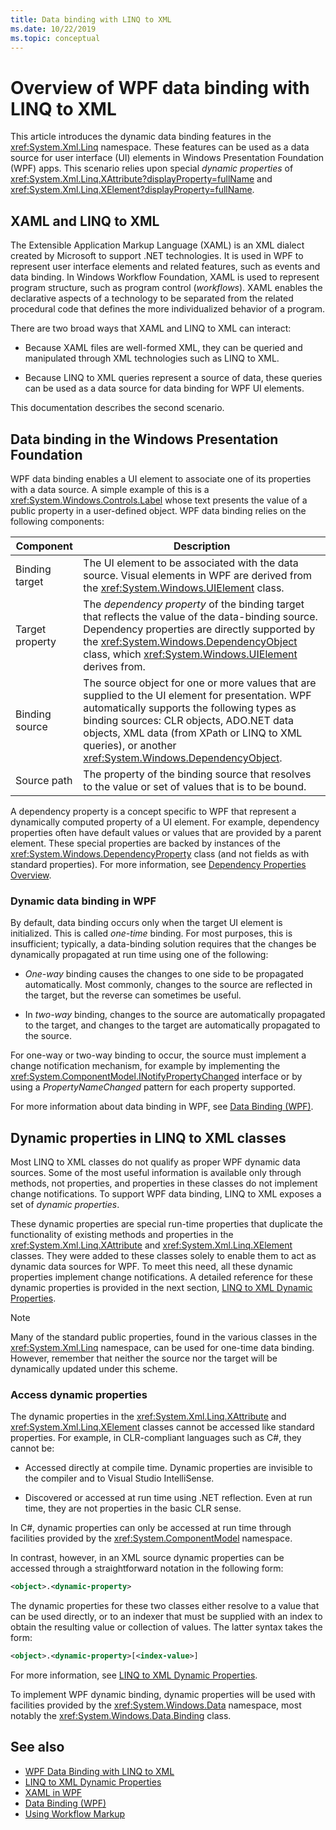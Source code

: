 ```yaml
---
title: Data binding with LINQ to XML
ms.date: 10/22/2019
ms.topic: conceptual
---
```

# Overview of WPF data binding with LINQ to XML

This article introduces the dynamic data binding features in the <xref:System.Xml.Linq> namespace. These features can be used as a data source for user interface (UI) elements in Windows Presentation Foundation (WPF) apps. This scenario relies upon special *dynamic properties* of <xref:System.Xml.Linq.XAttribute?displayProperty=fullName> and <xref:System.Xml.Linq.XElement?displayProperty=fullName>.

## XAML and LINQ to XML

The Extensible Application Markup Language (XAML) is an XML dialect created by Microsoft to support .NET technologies. It is used in WPF to represent user interface elements and related features, such as events and data binding. In Windows Workflow Foundation, XAML is used to represent program structure, such as program control (*workflows*). XAML enables the declarative aspects of a technology to be separated from the related procedural code that defines the more individualized behavior of a program.

There are two broad ways that XAML and LINQ to XML can interact:

- Because XAML files are well-formed XML, they can be queried and manipulated through XML technologies such as LINQ to XML.

- Because LINQ to XML queries represent a source of data, these queries can be used as a data source for data binding for WPF UI elements.

This documentation describes the second scenario.

## Data binding in the Windows Presentation Foundation

WPF data binding enables a UI element to associate one of its properties with a data source. A simple example of this is a <xref:System.Windows.Controls.Label> whose text presents the value of a public property in a user-defined object. WPF data binding relies on the following components:

|Component|Description|
|---------------|-----------------|
|Binding target|The UI element to be associated with the data source. Visual elements in WPF are derived from the <xref:System.Windows.UIElement> class.|
|Target property|The *dependency property* of the binding target that reflects the value of the data-binding source. Dependency properties are directly supported by the <xref:System.Windows.DependencyObject> class, which <xref:System.Windows.UIElement> derives from.|
|Binding source|The source object for one or more values that are supplied to the UI element for presentation. WPF automatically supports the following types as binding sources: CLR objects, ADO.NET data objects, XML data (from XPath or LINQ to XML queries), or another <xref:System.Windows.DependencyObject>.|
|Source path|The property of the binding source that resolves to the value or set of values that is to be bound.|

A dependency property is a concept specific to WPF that represent a dynamically computed property of a UI element. For example, dependency properties often have default values or values that are provided by a parent element. These special properties are backed by instances of the <xref:System.Windows.DependencyProperty> class (and not fields as with standard properties). For more information, see [Dependency Properties Overview](../advanced/dependency-properties-overview.md).

### Dynamic data binding in WPF

By default, data binding occurs only when the target UI element is initialized. This is called *one-time* binding. For most purposes, this is insufficient; typically, a data-binding solution requires that the changes be dynamically propagated at run time using one of the following:

- *One-way* binding causes the changes to one side to be propagated automatically. Most commonly, changes to the source are reflected in the target, but the reverse can sometimes be useful.

- In *two-way* binding, changes to the source are automatically propagated to the target, and changes to the target are automatically propagated to the source.

For one-way or two-way binding to occur, the source must implement a change notification mechanism, for example by implementing the <xref:System.ComponentModel.INotifyPropertyChanged> interface or by using a *PropertyNameChanged* pattern for each property supported.

For more information about data binding in WPF, see [Data Binding (WPF)](/dotnet/framework/wpf/data/data-binding-wpf).

## Dynamic properties in LINQ to XML classes

Most LINQ to XML classes do not qualify as proper WPF dynamic data sources. Some of the most useful information is available only through methods, not properties, and properties in these classes do not implement change notifications. To support WPF data binding, LINQ to XML exposes a set of *dynamic properties*.

These dynamic properties are special run-time properties that duplicate the functionality of existing methods and properties in the <xref:System.Xml.Linq.XAttribute> and <xref:System.Xml.Linq.XElement> classes. They were added to these classes solely to enable them to act as dynamic data sources for WPF. To meet this need, all these dynamic properties implement change notifications. A detailed reference for these dynamic properties is provided in the next section, [LINQ to XML Dynamic Properties](linq-to-xml-dynamic-properties.md).

> [!NOTE]
> Many of the standard public properties, found in the various classes in the <xref:System.Xml.Linq> namespace, can be used for one-time data binding. However, remember that neither the source nor the target will be dynamically updated under this scheme.

### Access dynamic properties

The dynamic properties in the <xref:System.Xml.Linq.XAttribute> and <xref:System.Xml.Linq.XElement> classes cannot be accessed like standard properties. For example, in CLR-compliant languages such as C#, they cannot be:

- Accessed directly at compile time. Dynamic properties are invisible to the compiler and to Visual Studio IntelliSense.

- Discovered or accessed at run time using .NET reflection. Even at run time, they are not properties in the basic CLR sense.

In C#, dynamic properties can only be accessed at run time through facilities provided by the <xref:System.ComponentModel> namespace.

In contrast, however, in an XML source dynamic properties can be accessed through a straightforward notation in the following form:

```xml
<object>.<dynamic-property>
```

The dynamic properties for these two classes either resolve to a value that can be used directly, or to an indexer that must be supplied with an index to obtain the resulting value or collection of values. The latter syntax takes the form:

```xml
<object>.<dynamic-property>[<index-value>]
```

For more information, see [LINQ to XML Dynamic Properties](linq-to-xml-dynamic-properties.md).

To implement WPF dynamic binding, dynamic properties will be used with facilities provided by the <xref:System.Windows.Data> namespace, most notably the <xref:System.Windows.Data.Binding> class.

## See also

- [WPF Data Binding with LINQ to XML](wpf-data-binding-with-linq-to-xml-overview.md)
- [LINQ to XML Dynamic Properties](linq-to-xml-dynamic-properties.md)
- [XAML in WPF](../advanced/xaml-in-wpf.md)
- [Data Binding (WPF)](/dotnet/framework/wpf/data/data-binding-wpf)
- [Using Workflow Markup](/previous-versions/dotnet/netframework-3.5/ms735921(v=vs.90))
